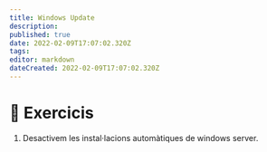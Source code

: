 ```yaml
---
title: Windows Update
description: 
published: true
date: 2022-02-09T17:07:02.320Z
tags: 
editor: markdown
dateCreated: 2022-02-09T17:07:02.320Z
---
```


<!--- [:clipboard: Solucions *Accedeix als resultats dels exercicis (Només professors)*](solucions)
{.links-list}-->
# :pencil: Exercicis
1. Desactivem les instal·lacions automàtiques de windows server.
